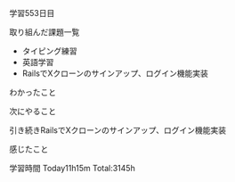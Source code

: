 学習553日目

取り組んだ課題一覧

- タイピング練習
- 英語学習
- RailsでXクローンのサインアップ、ログイン機能実装


わかったこと

次にやること

引き続きRailsでXクローンのサインアップ、ログイン機能実装


感じたこと

学習時間 Today11h15m Total:3145h
